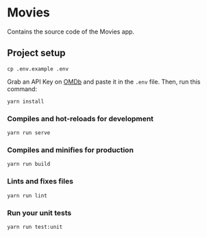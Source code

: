 # Movies

Contains the source code of the Movies app.

## Project setup
```
cp .env.example .env
```

Grab an API Key on [OMDb](http://www.omdbapi.com/) and paste it in the `.env` file. Then, run this command:

```
yarn install

```

### Compiles and hot-reloads for development
```
yarn run serve
```

### Compiles and minifies for production
```
yarn run build
```

### Lints and fixes files
```
yarn run lint
```

### Run your unit tests
```
yarn run test:unit
```
